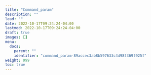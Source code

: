 ```yaml
---
title: "Command_param"
description: ""
lead: ""
date: 2022-10-17T09:24:24-04:00
lastmod: 2022-10-17T09:24:24-04:00
draft: true
images: []
menu:
  docs:
    parent: ""
    identifier: "command_param-89accec3ab8b597633c4d98f369f925f"
weight: 999
toc: true
---
```

